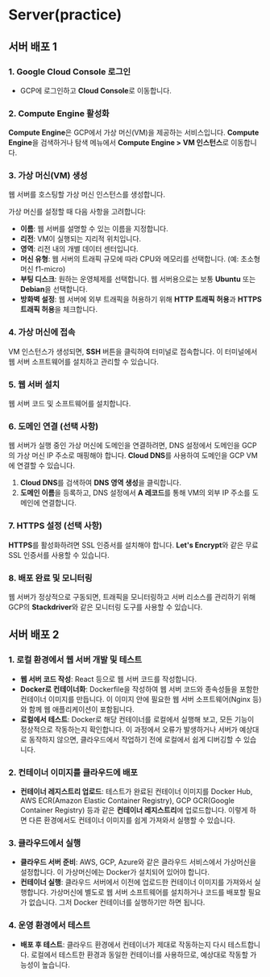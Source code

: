 # Server(practice)
## 서버 배포 1
### 1. Google Cloud Console 로그인
- GCP에 로그인하고 **Cloud Console**로 이동합니다.

### 2. Compute Engine 활성화
**Compute Engine**은 GCP에서 가상 머신(VM)을 제공하는 서비스입니다. **Compute Engine**을 검색하거나 탐색 메뉴에서 **Compute Engine > VM 인스턴스**로 이동합니다.

### 3. 가상 머신(VM) 생성
웹 서버를 호스팅할 가상 머신 인스턴스를 생성합니다.

가상 머신를 설정할 때 다음 사항을 고려합니다:
- **이름**: 웹 서버를 설명할 수 있는 이름을 지정합니다.
- **리전**: VM이 실행되는 지리적 위치입니다.
- **영역**: 리전 내의 개별 데이터 센터입니다.
- **머신 유형**: 웹 서버의 트래픽 규모에 따라 CPU와 메모리를 선택합니다. (예: 초소형 머신 f1-micro)
- **부팅 디스크**: 원하는 운영체제를 선택합니다. 웹 서버용으로는 보통 **Ubuntu** 또는 **Debian**을 선택합니다.
- **방화벽 설정**: 웹 서버에 외부 트래픽을 허용하기 위해 **HTTP 트래픽 허용**과 **HTTPS 트래픽 허용**을 체크합니다.

### 4. 가상 머신에 접속
VM 인스턴스가 생성되면, **SSH** 버튼을 클릭하여 터미널로 접속합니다. 이 터미널에서 웹 서버 소프트웨어를 설치하고 관리할 수 있습니다.

### 5. 웹 서버 설치
웹 서버 코드 및 소프트웨어를 설치합니다.

### 6. 도메인 연결 (선택 사항)
웹 서버가 실행 중인 가상 머신에 도메인을 연결하려면, DNS 설정에서 도메인을 GCP의 가상 머신 IP 주소로 매핑해야 합니다. **Cloud DNS**를 사용하여 도메인을 GCP VM에 연결할 수 있습니다.
1.  **Cloud DNS**를 검색하여 **DNS 영역 생성**을 클릭합니다.
2.  **도메인 이름**을 등록하고, DNS 설정에서 **A 레코드**를 통해 VM의 외부 IP 주소를 도메인에 연결합니다.

### 7. HTTPS 설정 (선택 사항)
**HTTPS**를 활성화하려면 SSL 인증서를 설치해야 합니다. **Let's Encrypt**와 같은 무료 SSL 인증서를 사용할 수 있습니다.

### 8. 배포 완료 및 모니터링
 웹 서버가 정상적으로 구동되면, 트래픽을 모니터링하고 서버 리소스를 관리하기 위해 GCP의 **Stackdriver**와 같은 모니터링 도구를 사용할 수 있습니다.

## 서버 배포 2
### 1. 로컬 환경에서 웹 서버 개발 및 테스트
- **웹 서버 코드 작성**: React 등으로 웹 서버 코드를 작성합니다.
- **Docker로 컨테이너화**: Dockerfile을 작성하여 웹 서버 코드와 종속성들을 포함한 컨테이너 이미지를 만듭니다. 이 이미지 안에 필요한 웹 서버 소프트웨어(Nginx 등)와 함께 웹 애플리케이션이 포함됩니다.
- **로컬에서 테스트**: Docker로 해당 컨테이너를 로컬에서 실행해 보고, 모든 기능이 정상적으로 작동하는지 확인합니다. 이 과정에서 오류가 발생하거나 서버가 예상대로 동작하지 않으면, 클라우드에서 작업하기 전에 로컬에서 쉽게 디버깅할 수 있습니다.

### 2. 컨테이너 이미지를 클라우드에 배포
- **컨테이너 레지스트리 업로드**: 테스트가 완료된 컨테이너 이미지를 Docker Hub, AWS ECR(Amazon Elastic Container Registry), GCP GCR(Google Container Registry) 등과 같은 **컨테이너 레지스트리**에 업로드합니다. 이렇게 하면 다른 환경에서도 컨테이너 이미지를 쉽게 가져와서 실행할 수 있습니다.

### 3. 클라우드에서 실행
- **클라우드 서버 준비**: AWS, GCP, Azure와 같은 클라우드 서비스에서 가상머신을 설정합니다. 이 가상머신에는 Docker가 설치되어 있어야 합니다.
- **컨테이너 실행**: 클라우드 서버에서 이전에 업로드한 컨테이너 이미지를 가져와서 실행합니다. 가상머신에 별도로 웹 서버 소프트웨어를 설치하거나 코드를 배포할 필요가 없습니다. 그저 Docker 컨테이너를 실행하기만 하면 됩니다.

### 4. 운영 환경에서 테스트
- **배포 후 테스트**: 클라우드 환경에서 컨테이너가 제대로 작동하는지 다시 테스트합니다. 로컬에서 테스트한 환경과 동일한 컨테이너를 사용하므로, 예상대로 작동할 가능성이 높습니다.
